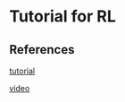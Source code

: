 # Tutorial for RL
## References
[tutorial](https://github.com/MorvanZhou/Reinforcement-learning-with-tensorflow)

[video](https://morvanzhou.github.io/tutorials/machine-learning/reinforcement-learning/)


